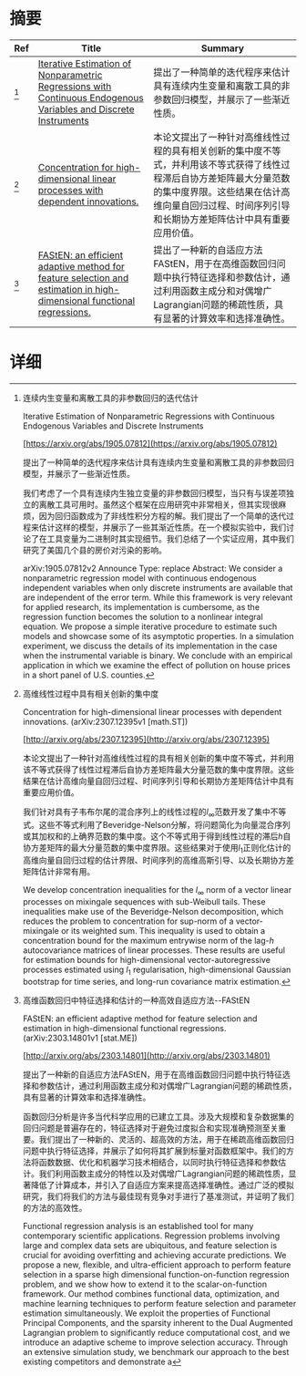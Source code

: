 # 摘要

| Ref | Title | Summary |
| --- | --- | --- |
| [^1] | [Iterative Estimation of Nonparametric Regressions with Continuous Endogenous Variables and Discrete Instruments](https://arxiv.org/abs/1905.07812) | 提出了一种简单的迭代程序来估计具有连续内生变量和离散工具的非参数回归模型，并展示了一些渐近性质。 |
| [^2] | [Concentration for high-dimensional linear processes with dependent innovations.](http://arxiv.org/abs/2307.12395) | 本论文提出了一种针对高维线性过程的具有相关创新的集中度不等式，并利用该不等式获得了线性过程滞后自协方差矩阵最大分量范数的集中度界限。这些结果在估计高维向量自回归过程、时间序列引导和长期协方差矩阵估计中具有重要应用价值。 |
| [^3] | [FAStEN: an efficient adaptive method for feature selection and estimation in high-dimensional functional regressions.](http://arxiv.org/abs/2303.14801) | 提出了一种新的自适应方法FAStEN，用于在高维函数回归问题中执行特征选择和参数估计，通过利用函数主成分和对偶增广Lagrangian问题的稀疏性质，具有显著的计算效率和选择准确性。 |

# 详细

[^1]: 连续内生变量和离散工具的非参数回归的迭代估计

    Iterative Estimation of Nonparametric Regressions with Continuous Endogenous Variables and Discrete Instruments

    [https://arxiv.org/abs/1905.07812](https://arxiv.org/abs/1905.07812)

    提出了一种简单的迭代程序来估计具有连续内生变量和离散工具的非参数回归模型，并展示了一些渐近性质。

    

    我们考虑了一个具有连续内生独立变量的非参数回归模型，当只有与误差项独立的离散工具可用时。虽然这个框架在应用研究中非常相关，但其实现很麻烦，因为回归函数成为了非线性积分方程的解。我们提出了一个简单的迭代过程来估计这样的模型，并展示了一些其渐近性质。在一个模拟实验中，我们讨论了在工具变量为二进制时其实现细节。我们总结了一个实证应用，其中我们研究了美国几个县的房价对污染的影响。

    arXiv:1905.07812v2 Announce Type: replace  Abstract: We consider a nonparametric regression model with continuous endogenous independent variables when only discrete instruments are available that are independent of the error term. While this framework is very relevant for applied research, its implementation is cumbersome, as the regression function becomes the solution to a nonlinear integral equation. We propose a simple iterative procedure to estimate such models and showcase some of its asymptotic properties. In a simulation experiment, we discuss the details of its implementation in the case when the instrumental variable is binary. We conclude with an empirical application in which we examine the effect of pollution on house prices in a short panel of U.S. counties.
    
[^2]: 高维线性过程中具有相关创新的集中度

    Concentration for high-dimensional linear processes with dependent innovations. (arXiv:2307.12395v1 [math.ST])

    [http://arxiv.org/abs/2307.12395](http://arxiv.org/abs/2307.12395)

    本论文提出了一种针对高维线性过程的具有相关创新的集中度不等式，并利用该不等式获得了线性过程滞后自协方差矩阵最大分量范数的集中度界限。这些结果在估计高维向量自回归过程、时间序列引导和长期协方差矩阵估计中具有重要应用价值。

    

    我们针对具有子韦布尔尾的混合序列上的线性过程的$l_\infty$范数开发了集中不等式。这些不等式利用了Beveridge-Nelson分解，将问题简化为向量混合序列或其加权和的上确界范数的集中度。这个不等式用于得到线性过程的滞后$h$自协方差矩阵的最大分量范数的集中度界限。这些结果对于使用$l_1$正则化估计的高维向量自回归过程的估计界限、时间序列的高维高斯引导、以及长期协方差矩阵估计非常有用。

    We develop concentration inequalities for the $l_\infty$ norm of a vector linear processes on mixingale sequences with sub-Weibull tails. These inequalities make use of the Beveridge-Nelson decomposition, which reduces the problem to concentration for sup-norm of a vector-mixingale or its weighted sum. This inequality is used to obtain a concentration bound for the maximum entrywise norm of the lag-$h$ autocovariance matrices of linear processes. These results are useful for estimation bounds for high-dimensional vector-autoregressive processes estimated using $l_1$ regularisation, high-dimensional Gaussian bootstrap for time series, and long-run covariance matrix estimation.
    
[^3]: 高维函数回归中特征选择和估计的一种高效自适应方法--FAStEN

    FAStEN: an efficient adaptive method for feature selection and estimation in high-dimensional functional regressions. (arXiv:2303.14801v1 [stat.ME])

    [http://arxiv.org/abs/2303.14801](http://arxiv.org/abs/2303.14801)

    提出了一种新的自适应方法FAStEN，用于在高维函数回归问题中执行特征选择和参数估计，通过利用函数主成分和对偶增广Lagrangian问题的稀疏性质，具有显著的计算效率和选择准确性。

    

    函数回归分析是许多当代科学应用的已建立工具。涉及大规模和复杂数据集的回归问题是普遍存在的，特征选择对于避免过度拟合和实现准确预测至关重要。我们提出了一种新的、灵活的、超高效的方法，用于在稀疏高维函数回归问题中执行特征选择，并展示了如何将其扩展到标量对函数框架中。我们的方法将函数数据、优化和机器学习技术相结合，以同时执行特征选择和参数估计。我们利用函数主成分的特性以及对偶增广Lagrangian问题的稀疏性质，显著降低了计算成本，并引入了自适应方案来提高选择准确性。通过广泛的模拟研究，我们将我们的方法与最佳现有竞争对手进行了基准测试，并证明了我们的方法的高效性。

    Functional regression analysis is an established tool for many contemporary scientific applications. Regression problems involving large and complex data sets are ubiquitous, and feature selection is crucial for avoiding overfitting and achieving accurate predictions. We propose a new, flexible, and ultra-efficient approach to perform feature selection in a sparse high dimensional function-on-function regression problem, and we show how to extend it to the scalar-on-function framework. Our method combines functional data, optimization, and machine learning techniques to perform feature selection and parameter estimation simultaneously. We exploit the properties of Functional Principal Components, and the sparsity inherent to the Dual Augmented Lagrangian problem to significantly reduce computational cost, and we introduce an adaptive scheme to improve selection accuracy. Through an extensive simulation study, we benchmark our approach to the best existing competitors and demonstrate a 
    

